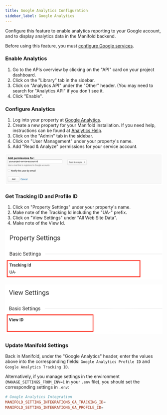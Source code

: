 ```yaml
---
title: Google Analytics Configuration
sidebar_label: Google Analytics
---
```


Configure this feature to enable analytics reporting to your Google account, and to display analytics data in the Manifold backend.

Before using this feature, you must [configure Google services](/docs/customizing/settings/integrations).

### Enable Analytics

1. Go to the APIs overview by clicking on the "API" card on your project dashboard.
2. Click on the "Library" tab in the sidebar.
3. Click on "Analytics API" under the "Other" header. (You may need to search for "Analytics API" if you don't see it.
4. Click "Enable".

### Configure Analytics

1. Log into your property at [Google Analytics](https://analytics.google.com).
2. Create a new property for your Manifold installation. If you need help, instructions can be found at [Analytics Help](https://support.google.com/analytics/answer/1008015?hl=en).
3. Click on the "Admin" tab in the sidebar.
4. Click on "User Management" under your property's name.
5. Add "Read & Analyze" permissions for your service account.

![Analytics Permissions](/docs/assets/customizing/analytics-permissions.png)

### Get Tracking ID and Profile ID

1. Click on "Property Settings" under your property's name.
2. Make note of the Tracking Id including the "UA-" prefix.
3. Click on "View Settings" under "All Web Site Data".
4. Make note of the View Id.

![Analytics Tracking](/docs/assets/customizing/analytics-tracking.png)

![Analytics Profile](/docs/assets/customizing/analytics-profile.png)

### Update Manifold Settings

Back in Manifold, under the "Google Analytics" header, enter the values above into the corresponding fields: `Google Analytics Profile ID` and `Google Analytics Tracking ID`.

Alternatively, if you manage settings in the environment \(`MANAGE_SETTINGS_FROM_ENV=1` in your `.env` file\), you should set the corresponding settings in `.env`:

``` conf
# Google Analytics Integration
MANIFOLD_SETTING_INTEGRATIONS_GA_TRACKING_ID=
MANIFOLD_SETTING_INTEGRATIONS_GA_PROFILE_ID=
```
